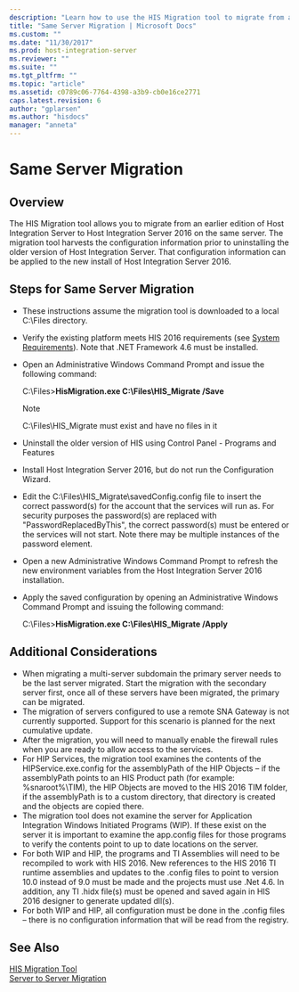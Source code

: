 ```yaml
---
description: "Learn how to use the HIS Migration tool to migrate from an earlier edition of Host Integration Server to Host Integration Server 2016 on the same server."
title: "Same Server Migration | Microsoft Docs"
ms.custom: ""
ms.date: "11/30/2017"
ms.prod: host-integration-server
ms.reviewer: ""
ms.suite: ""
ms.tgt_pltfrm: ""
ms.topic: "article"
ms.assetid: c0789c06-7764-4398-a3b9-cb0e16ce2771
caps.latest.revision: 6
author: "gplarsen"
ms.author: "hisdocs"
manager: "anneta"
---
```

# Same Server Migration

## Overview

The HIS Migration tool allows you to migrate from an earlier edition of Host Integration Server to Host Integration Server 2016 on the same server. The migration tool harvests the configuration information prior to uninstalling the older version of Host Integration Server. That configuration information can be applied to the new install of Host Integration Server 2016.

## Steps for Same Server Migration
- These instructions assume the migration tool is downloaded to a local C:\Files directory.
- Verify the existing platform meets HIS 2016 requirements (see [System Requirements](../install-and-config-guides/system-requirements.md)). Note that .NET Framework 4.6 must be installed.
- Open an Administrative Windows Command Prompt and issue the following command:

    C:\Files>**HisMigration.exe C:\Files\HIS_Migrate /Save**   
    
    > [!NOTE]  
    > C:\Files\HIS_Migrate must exist and have no files in it  

- Uninstall the older version of HIS using Control Panel - Programs and Features
- Install Host Integration Server 2016, but do not run the Configuration Wizard.
- Edit the C:\Files\HIS_Migrate\savedConfig.config file to insert the correct password(s) for the account that the services will run as. For security purposes the password(s) are replaced with "PasswordReplacedByThis", the correct password(s) must be entered or the services will not start.  Note there may be multiple instances of the password element.
- Open a new Administrative Windows Command Prompt to refresh the new environment variables from the Host Integration Server 2016 installation.
- Apply the saved configuration by opening an Administrative Windows Command Prompt and issuing the following command: 

   C:\Files>**HisMigration.exe C:\Files\HIS_Migrate /Apply**

## Additional Considerations
- When migrating a multi-server subdomain the primary server needs to be the last server migrated.  Start the migration with the secondary server first, once all of these servers have been migrated, the primary can be migrated.  
- The migration of servers configured to use a remote SNA Gateway is not currently supported.  Support for this scenario is planned for the next cumulative update.   
- After the migration, you will need to manually enable the firewall rules when you are ready to allow access to the services.  
- For HIP Services, the migration tool examines the contents of the HIPService.exe.config for the assemblyPath of the HIP Objects – if the assemblyPath points to an HIS Product path (for example: %snaroot%\TIM), the HIP Objects are moved to the HIS 2016 TIM folder, if the assemblyPath is to a custom directory, that directory is created and the objects are copied there.
- The migration tool does not examine the server for Application Integration Windows Initiated Programs (WIP). If these exist on the server it is important to examine the app.config files for those programs to verify the contents point to up to date locations on the server.
- For both WIP and HIP, the programs and TI Assemblies will need to be recompiled to work with HIS 2016. New references to the HIS 2016 TI runtime assemblies and updates to the .config files to point to version 10.0 instead of 9.0 must be made and the projects must use .Net 4.6. In addition, any TI .hidx file(s) must be opened and saved again in HIS 2016 designer to generate updated dll(s).
- For both WIP and HIP, all configuration must be done in the .config files – there is no configuration information that will be read from the registry.

## See Also
[HIS Migration Tool](../install-and-config-guides/his-migration-tool.md)  
[Server to Server Migration](../install-and-config-guides/server-to-server-migration.md)
